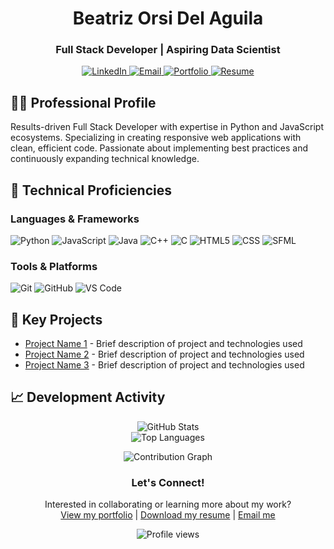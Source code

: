 <div align="center">
  <h1>Beatriz Orsi Del Aguila</h1>
  <h3>Full Stack Developer | Aspiring Data Scientist</h3>

  <!-- Professional Contact Links -->
  <p align="center">
    <a href="https://www.linkedin.com/in/bea-orsi-del-aguila" target="_blank">
      <img src="https://img.shields.io/badge/LinkedIn-0077B5?style=for-the-badge&logo=linkedin&logoColor=white" alt="LinkedIn"/>
    </a>
    <a href="mailto:beatrukzzx123@gmail.com" target="_blank">
      <img src="https://img.shields.io/badge/Email-D14836?style=for-the-badge&logo=gmail&logoColor=white" alt="Email"/>
    </a>
    <a href="YOUR_PORTFOLIO_URL" target="_blank">
      <img src="https://img.shields.io/badge/Portfolio-4285F4?style=for-the-badge&logo=google-chrome&logoColor=white" alt="Portfolio"/>
    </a>
    <a href="YOUR_RESUME_URL" target="_blank">
      <img src="https://img.shields.io/badge/Resume-008080?style=for-the-badge&logo=adobe-acrobat-reader&logoColor=white" alt="Resume"/>
    </a>
  </p>
</div>


<!-- Professional Summary -->
<div>
  <h2>👩‍💻 Professional Profile</h2>
  <p>
    Results-driven Full Stack Developer with expertise in Python and JavaScript ecosystems. 
    Specializing in creating responsive web applications with clean, efficient code. 
    Passionate about implementing best practices and continuously expanding technical knowledge.
  </p>
</div>

<!-- Core Competencies -->
<div>
  <h2>🔧 Technical Proficiencies</h2>
  
  <h3>Languages & Frameworks</h3>
  <p>
    <img src="https://img.shields.io/badge/Python-3670A0?style=for-the-badge&logo=python&logoColor=ffdd54" alt="Python"/>
    <img src="https://img.shields.io/badge/JavaScript-F7DF1E?style=for-the-badge&logo=javascript&logoColor=black" alt="JavaScript"/>
    <img src="https://img.shields.io/badge/Java-ED8B00?style=for-the-badge&logo=openjdk&logoColor=white" alt="Java"/>
    <img src="https://img.shields.io/badge/C++-00599C?style=for-the-badge&logo=c%2B%2B&logoColor=white" alt="C++"/>
    <img src="https://img.shields.io/badge/C-A8B9CC?style=for-the-badge&logo=c&logoColor=black" alt="C"/>
    <img src="https://img.shields.io/badge/HTML5-E34F26?style=for-the-badge&logo=html5&logoColor=white" alt="HTML5"/>
    <img src="https://img.shields.io/badge/CSS-1572B6?style=for-the-badge&logo=css3&logoColor=white" alt="CSS"/>
    <img src="https://img.shields.io/badge/SFML-8CC445?style=for-the-badge&logo=sfml&logoColor=white" alt="SFML"/>
  </p>
  
  <h3>Tools & Platforms</h3>
  <p>
    <img src="https://img.shields.io/badge/Git-F05032?style=for-the-badge&logo=git&logoColor=white" alt="Git"/>
    <img src="https://img.shields.io/badge/GitHub-181717?style=for-the-badge&logo=github&logoColor=white" alt="GitHub"/>
    <img src="https://img.shields.io/badge/VS_Code-007ACC?style=for-the-badge&logo=visual-studio-code&logoColor=white" alt="VS Code"/>
  </p>
</div>

<!-- Professional Highlights -->
<div>
  <h2>🚀 Key Projects</h2>
  <ul>
    <li><a href="YOUR_PROJECT1_LINK">Project Name 1</a> - Brief description of project and technologies used</li>
    <li><a href="YOUR_PROJECT2_LINK">Project Name 2</a> - Brief description of project and technologies used</li>
    <li><a href="YOUR_PROJECT3_LINK">Project Name 3</a> - Brief description of project and technologies used</li>
  </ul>
</div>

<!-- GitHub Stats - Dark Mode -->
<div>
  <h2>📈 Development Activity</h2>
  <p align="center">
    <img src="https://github-readme-stats.vercel.app/api?username=beatrukzz&show_icons=true&theme=dark&hide_border=true&include_all_commits=true" alt="GitHub Stats"/>
    <br>
    <img src="https://github-readme-stats.vercel.app/api/top-langs/?username=beatrukzz&layout=compact&theme=dark&hide_border=true" alt="Top Languages"/>
  </p>
  <p align="center">
    <img src="https://github-readme-activity-graph.vercel.app/graph?username=beatrukzz&theme=github-dark&hide_border=true" alt="Contribution Graph"/>
  </p>
</div>

<!-- Call to Action -->
<div align="center">
  <h3>Let's Connect!</h3>
  <p>
    Interested in collaborating or learning more about my work?
    <br>
    <a href="YOUR_PORTFOLIO_URL" target="_blank">View my portfolio</a> | 
    <a href="YOUR_RESUME_URL" target="_blank">Download my resume</a> | 
    <a href="mailto:beatrukzzx123@gmail.com">Email me</a>
  </p>
  <img src="https://komarev.com/ghpvc/?username=beatrukzz&label=Profile%20views&color=0e75b6&style=flat" alt="Profile views"/> 
</div>
